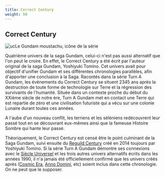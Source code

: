 ```yaml
---
title: Correct Century
weight: 50
---
```


Correct Century
---------------


![uc](/images/mini/cc-_tb_400x_univers.jpg)Le Gundam moustachu, icône de la série


Quatrième univers de la saga Gundam, celui-ci n'est pas aussi alternatif que l'on peut le croire. En effet, le Correct Century a été écrit par l'auteur original de la saga Gundam, Yoshiyuki Tomino. Cet univers avait pour objectif d'unifier Gundam et ses différentes chronologies parallèles, afin d'apporter une conclusion à la Saga. Racontés dans la série Turn A Gundam, les événements du Correct Century se situent 2345 ans après la destruction de toute forme de technologie sur Terre et la régression des survivants de l'humanité. Située dans un contexte proche du début du XXième siècle de notre ère, Turn A Gundam met en contact une Terre qui est repartie de zéro et une civilisation futuriste qui a vécu sur une colonie Lunaire durant toutes ces années. 


A l'aube d'un nouveau conflit, les terriens et les séléniens redécouvrent leur passé tout en se découvrant eux-mêmes ainsi que la fameuse Histoire Sombre qui hante leur passé.


Théoriquement, le Correct Century est censé être le point culminant de la Saga Gundam, suivi ensuite du [Reguild Century](rc/index.html) créé en 2014 toujours par Yoshiyuki Tomino. Si la série Turn A Gundam démontre ses connexions avec le [Siècle Universel](uc/index.html) et les trois autres univers alternatifs écrits dans les années 1990, il n'a jamais été officiellement confirmé que les univers créés après ([Cosmic Era](ce/index.html), [Anno Domini](ad/index.html), etc) soient inclus dans cette chronologie. On ne peut que le supposer.

